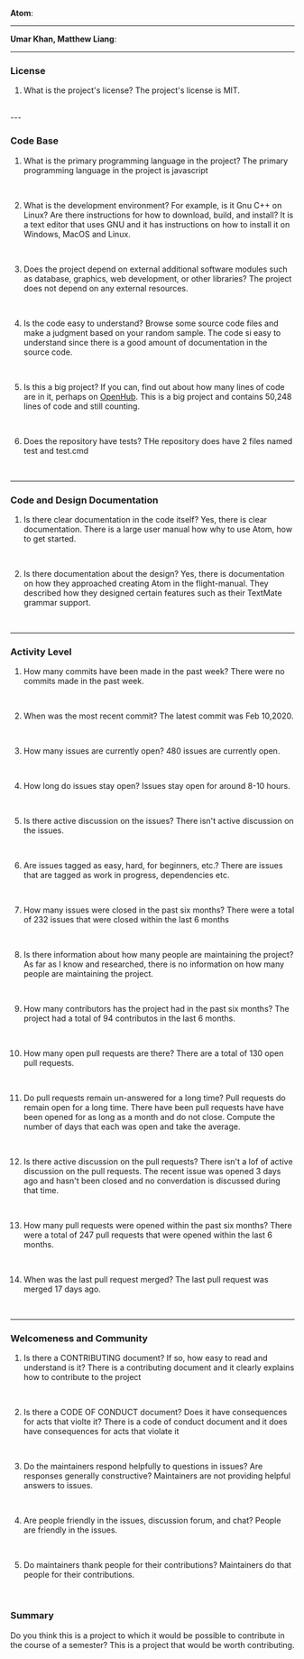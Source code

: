 **Atom**:
 
 
---
 
**Umar Khan, Matthew Liang**:
 
 
---
 
 
### License
 
1. What is the project's license?
The project's license is MIT.
<br>
---
 
### Code Base
 
 
1. What is the primary programming language in the project?
The primary programming language in the project is javascript
<br>
 
2. What is the development environment? For example, is it Gnu C++ on Linux?
Are there instructions for how to download, build, and install?
It is a text editor that uses GNU and it has instructions on how to install it on Windows, MacOS and Linux.
<br>
 
3. Does the project depend on external additional software modules such as
database,  graphics, web development, or other libraries?
The project does not depend on any external resources.
<br>
 
4. Is the code easy to understand? Browse some source code files and make
a judgment based on your random sample.
The code si easy to understand since there is a good amount of documentation in the source code.
<br>
 
5. Is this a big project? If you can, find out about how many lines of code
are in it, perhaps on [OpenHub](https://www.openhub.net/).
This is a big project and contains 50,248 lines of code and still counting.
<br>
 
 
6. Does the repository have tests?
THe repository does have 2 files named test and test.cmd
<br>
 
 
---
 
### Code and Design Documentation
1. Is there clear documentation in the code itself?
Yes, there is clear documentation. There is a large user manual how why to use Atom, how to get started.
<br>
 
 
2. Is there documentation about the design?
Yes, there is documentation on how they approached creating Atom in the flight-manual. They described how they designed certain features such as their TextMate grammar support.
<br>
 
 
---
 
 
### Activity Level
 
 
1. How many commits have been made in the past week?
There were no commits made in the past week.
<br>
 
2. When was the most recent commit?
The latest commit was Feb 10,2020.
<br>
 
3. How many issues are currently open?
480 issues are currently open.
<br>
 
4. How long do issues stay open?
Issues stay open for around 8-10 hours.
<br>
 
5. Is there active discussion on the issues?
There isn't active discussion on the issues.
 
<br>
 
6. Are issues tagged as easy, hard, for beginners, etc.?
There are issues that are tagged as work in progress, dependencies etc.
<br>
 
7. How many issues were closed in the past six months?
There were a total of 232 issues that were closed within the last 6 months
<br>
 
 
8. Is there information about how many people are maintaining the project?
As far as I know and researched, there is no information on how many people are maintaining the project.
<br>
 
9. How many contributors has the project had in the past six months?
The project had a total of 94 contributos in the last 6 months.
<br>
 
 
10. How many open pull requests are there?
There are a total of 130 open pull requests.
<br>
 
11. Do pull requests remain un-answered for a long time?
Pull requests do remain open for a long time. There have been pull requests have have been opened for as long as a month and do not close.
Compute the number of days that each was open and take the average.
<br>
 
12. Is there active discussion on the pull requests?
There isn't a lof of active discussion on the pull requests. The recent issue was opened 3 days ago and hasn't been closed and no converdation is discussed during that time.
<br>
 
13. How many pull requests were opened within the past six months?
There were a total of 247 pull requests that were opened within the last 6 months.
<br>
 
 
14. When was the last  pull request  merged?
The last pull request was merged 17 days ago.
<br>
 
---
### Welcomeness and Community
 
1. Is there a CONTRIBUTING document? If so, how easy to read and understand is it?
There is a contributing document and it clearly explains how to contribute to the project
<br>
 
2. Is there a CODE OF CONDUCT document? Does it have consequences for acts that
violte it?
There is a code of conduct document and it does have consequences for acts that violate it
<br>
 
3. Do the maintainers respond helpfully to questions in issues?
Are responses generally constructive?
Maintainers are not providing helpful answers to issues.
<br>
 
4. Are people friendly in the issues, discussion forum, and chat?
People are friendly in the issues.
<br>
 
5. Do maintainers thank people for their contributions?
Maintainers do that people for their contributions.
<br>
 
### Summary
Do you think  this is a project to which it would be possible to contribute in the course of a semester?
This is a project that would be worth contributing.
 


